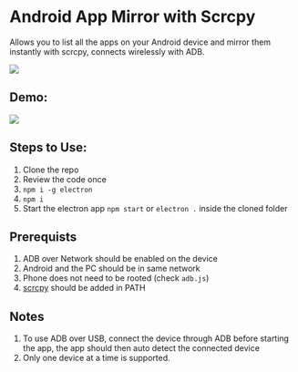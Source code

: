 # Android App Mirror with Scrcpy

Allows you to list all the apps on your Android device and mirror them instantly with scrcpy, connects wirelessly with ADB.

![](https://i.imgur.com/N4mnsLC.png)

## Demo:

![](https://media3.giphy.com/media/yy5UamygoIgsnVA77I/giphy.gif)


## Steps to Use:
1. Clone the repo
2. Review the code once
3. `npm i -g electron`
4. `npm i`
5. Start the electron app `npm start` or `electron .` inside the cloned folder

## Prerequists
1. ADB over Network should be enabled on the device
2. Android and the PC should be in same network
3. Phone does not need to be rooted (check `adb.js`)
4. [scrcpy](https://github.com/Genymobile/scrcpy "scrcpy") should be added in PATH

## Notes
1. To use ADB over USB, connect the device through ADB before starting the app, the app should then auto detect the connected device
2. Only one device at a time is supported.
